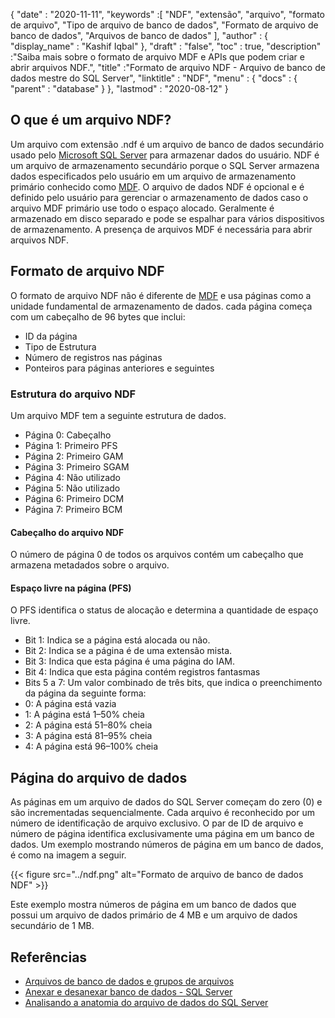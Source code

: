 {
  "date" : "2020-11-11",
  "keywords" :[ "NDF", "extensão", "arquivo", "formato de arquivo", "Tipo de arquivo de banco de dados", "Formato de arquivo de banco de dados", "Arquivos de banco de dados" ],
  "author" : {
    "display_name" : "Kashif Iqbal"
},
  "draft" : "false",
  "toc" : true,
  "description" :"Saiba mais sobre o formato de arquivo MDF e APIs que podem criar e abrir arquivos NDF.",
  "title" :"Formato de arquivo NDF - Arquivo de banco de dados mestre do SQL Server",
  "linktitle" : "NDF",
  "menu" : {
    "docs" : {
      "parent" : "database"
}
},
  "lastmod" : "2020-08-12"
}

## O que é um arquivo NDF?

Um arquivo com extensão .ndf é um arquivo de banco de dados secundário usado pelo [Microsoft SQL Server](https://en.wikipedia.org/wiki/Microsoft_SQL_Server) para armazenar dados do usuário. NDF é um arquivo de armazenamento secundário porque o SQL Server armazena dados especificados pelo usuário em um arquivo de armazenamento primário conhecido como [MDF](/pt/database/mdf/). O arquivo de dados NDF é opcional e é definido pelo usuário para gerenciar o armazenamento de dados caso o arquivo MDF primário use todo o espaço alocado. Geralmente é armazenado em disco separado e pode se espalhar para vários dispositivos de armazenamento. A presença de arquivos MDF é necessária para abrir arquivos NDF.

## Formato de arquivo NDF

O formato de arquivo NDF não é diferente de [MDF](/pt/database/mdf/) e usa páginas como a unidade fundamental de armazenamento de dados. cada página começa com um cabeçalho de 96 bytes que inclui:

* ID da página
* Tipo de Estrutura
* Número de registros nas páginas
* Ponteiros para páginas anteriores e seguintes

### Estrutura do arquivo NDF

Um arquivo MDF tem a seguinte estrutura de dados.

* Página 0: Cabeçalho
* Página 1: Primeiro PFS
* Página 2: Primeiro GAM
* Página 3: Primeiro SGAM
* Página 4: Não utilizado
* Página 5: Não utilizado
* Página 6: Primeiro DCM
* Página 7: Primeiro BCM

#### Cabeçalho do arquivo NDF

O número de página 0 de todos os arquivos contém um cabeçalho que armazena metadados sobre o arquivo.

#### Espaço livre na página (PFS)
O PFS identifica o status de alocação e determina a quantidade de espaço livre.

* Bit 1: Indica se a página está alocada ou não.
* Bit 2: Indica se a página é de uma extensão mista.
* Bit 3: Indica que esta página é uma página do IAM.
* Bit 4: Indica que esta página contém registros fantasmas
* Bits 5 a 7: Um valor combinado de três bits, que indica o preenchimento da página da seguinte forma:
* 0: A página está vazia
* 1: A página está 1–50% cheia
* 2: A página está 51–80% cheia
* 3: A página está 81–95% cheia
* 4: A página está 96–100% cheia

## Página do arquivo de dados

As páginas em um arquivo de dados do SQL Server começam do zero (0) e são incrementadas sequencialmente. Cada arquivo é reconhecido por um número de identificação de arquivo exclusivo. O par de ID de arquivo e número de página identifica exclusivamente uma página em um banco de dados. Um exemplo mostrando números de página em um banco de dados, é como na imagem a seguir.

{{< figure src="../ndf.png" alt="Formato de arquivo de banco de dados NDF" >}}

Este exemplo mostra números de página em um banco de dados que possui um arquivo de dados primário de 4 MB e um arquivo de dados secundário de 1 MB.

## Referências

* [Arquivos de banco de dados e grupos de arquivos](https://learn.microsoft.com/en-us/sql/relational-databases/databases/database-files-and-filegroups?view=sql-server-ver16)
* [Anexar e desanexar banco de dados - SQL Server](https://learn.microsoft.com/en-us/sql/relational-databases/databases/database-detach-and-attach-sql-server?view=sql-server-ver15)
* [Analisando a anatomia do arquivo de dados do SQL Server](https://blog.pythian.com/analyzing-sql-server-data-file-anatomy/)

